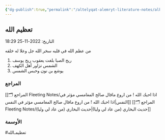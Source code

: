 ```yaml
---
{"dg-publish":true,"permalink":"/altelyqat-alemryt-literature-notes/alkhalq-jl-jlalh-the-creator/tezym-allh/"}
---
```


## تعظيم الله

التاريخ: 2022-11-25 18:29

من عظم الله في قلبه سخر الله جل وعلا له خلقه

1) ريح الصبا بلغت يعقوب ريح يوسف
2) الشمس تزاور أهل الكهف
3) يوشع بن نون وحبس الشمس 

### المراجع
[[🗂️ المراجع Fleeting Notes/اذا احبك الله ! من اروع ماقال صالح المغامسي مؤثر في النفس\|اذا احبك الله ! من اروع ماقال صالح المغامسي مؤثر في النفس]]
[[🗂️ المراجع Fleeting Notes/حديث البخاري (من عاد لي وليا)\|حديث البخاري (من عاد لي وليا)]]

### الأوسمة
#تعظيمـالله

